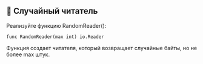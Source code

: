 ## 🤔 Случайный читатель

Реализуйте функцию RandomReader():

`func RandomReader(max int) io.Reader`

Функция создает читателя, который возвращает случайные байты, но не более max штук.
